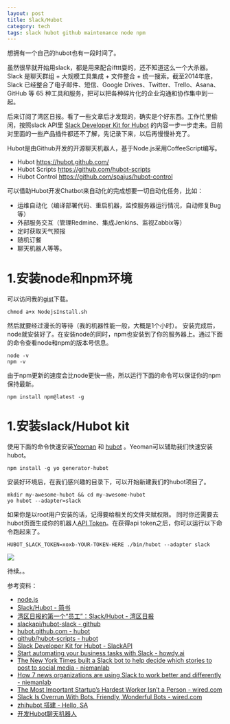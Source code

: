 ```yaml
---
layout: post
title: Slack/Hubot
category: tech
tags: slack hubot github maintenance node npm
---
```


想拥有一个自己的hubot也有一段时间了。

虽然很早就开始用slack，都是用来配合ifttt耍的，还不知道这么一个大杀器。Slack 是聊天群组 + 大规模工具集成 + 文件整合 + 统一搜索。截至2014年底，Slack 已经整合了电子邮件、短信、Google Drives、Twitter、Trello、Asana、GitHub 等 65 种工具和服务，把可以把各种碎片化的企业沟通和协作集中到一起。

后来订阅了湾区日报。看了一些文章后才发现的，确实是个好东西。工作忙里偷闲，按照slack API里 [Slack Developer Kit for Hubot][slack-hubot-api] 的内容一步一步走来。目前对里面的一些产品插件都还不了解，先记录下来，以后再慢慢补充了。

Hubot是由Github开发的开源聊天机器人，基于Node.js采用CoffeeScript编写。 

* Hubot <https://hubot.github.com/>
* Hubot Scripts <https://github.com/hubot-scripts>
* Hubot Control <https://github.com/spajus/hubot-control> 

可以借助Hubot开发Chatbot来自动化的完成想要一切自动化任务，比如： 

* 运维自动化（编译部署代码、重启机器，监控服务器运行情况，自动修复Bug等） 
* 外部服务交互（管理Redmine、集成Jenkins、监视Zabbix等） 
* 定时获取天气预报 
* 随机订餐 
* 聊天机器人等等。 

# 1.安装node和npm环境

可以访问我的[gist](https://gist.github.com/kelvinblood/fef5a31e69b099c3a0225a12481923d7)下载。
<script src="https://gist.github.com/kelvinblood/fef5a31e69b099c3a0225a12481923d7.js"></script>

	chmod a+x NodejsInstall.sh

然后就要经过漫长的等待（我的机器性能一般，大概是1个小时）。
安装完成后，node就安装好了。在安装node的同时，npm也安装到了你的服务器上。通过下面的命令查看node和npm的版本号信息。

	node -v
	npm -v

由于npm更新的速度会比node更快一些，所以运行下面的命令可以保证你的npm保持最新。

	npm install npm@latest -g

# 1.安装slack/Hubot kit

使用下面的命令快速安装[Yeoman][Yeoman] 和 [hubot][hubot] 。Yeoman可以辅助我们快速安装hubot。

	npm install -g yo generator-hubot

安装好环境后，在我们感兴趣的目录下，可以开始新建我们的hubot项目了。

	mkdir my-awesome-hubot && cd my-awesome-hubot
	yo hubot --adapter=slack

如果你是以root用户安装的话，记得要给相关的文件夹赋权限。
同时你还需要去hubot页面生成你的机器人[API Token][Integration_setting]。在获得api token之后，你可以运行以下命令跑起来了。

    HUBOT_SLACK_TOKEN=xoxb-YOUR-TOKEN-HERE ./bin/hubot --adapter slack
    
    
![](http://7vigrt.com1.z0.glb.clouddn.com/blog/pic/201701/filehelper_1484244539165_20.png)
    
待续。。


参考资料：

* [node.js](https://nodejs.org/en/download/)
* [Slack/Hubot - 简书](http://www.jianshu.com/p/e5015327f900)
* [湾区日报的第一个“员工”：Slack/Hubot - 湾区日报](https://wanqu.co/b/8/2015-08-19-slack-hubot.html)
* [slackapi/hubot-slack - github](https://github.com/slackapi/hubot-slack)
* [hubot.github.com - hubot][hubot]
* [github/hubot-scripts - hubot](https://github.com/github/hubot-scripts/tree/master/src/scripts)
* [Slack Developer Kit for Hubot - SlackAPI][slack-hubot-api]
* [Start automating your business tasks with Slack - howdy.ai](https://blog.howdy.ai/what-will-the-automated-workplace-look-like-495f9d1e87da#.d7jn5l8x9)
* [The New York Times built a Slack bot to help decide which stories to post to social media - niemanlab](http://www.niemanlab.org/2015/08/the-new-york-times-built-a-slack-bot-to-help-decide-which-stories-to-post-to-social-media/)
* [How 7 news organizations are using Slack to work better and differently - niemanlab](http://www.niemanlab.org/2015/07/how-7-news-organizations-are-using-slack-to-work-better-and-differently/)
* [The Most Important Startup’s Hardest Worker Isn’t a Person - wired.com](https://www.wired.com/2015/10/the-most-important-startups-hardest-worker-isnt-a-person/)
* [Slack Is Overrun With Bots. Friendly, Wonderful Bots - wired.com](https://www.wired.com/2015/08/slack-overrun-bots-friendly-wonderful-bots/)
* [zhihubot 搭建 - Hello, SA](http://blog.hellosa.org/2012/02/22/zhihubot.html)
* [开发Hubot聊天机器人](http://rensanning.iteye.com/blog/2329278)


[Yeoman]: http://yeoman.io/
[hubot]: https://hubot.github.com/
[Integration_setting]: https://my.slack.com/apps/A0F7YS25R-bots
[slack-hubot-api]: https://slackapi.github.io/hubot-slack/
